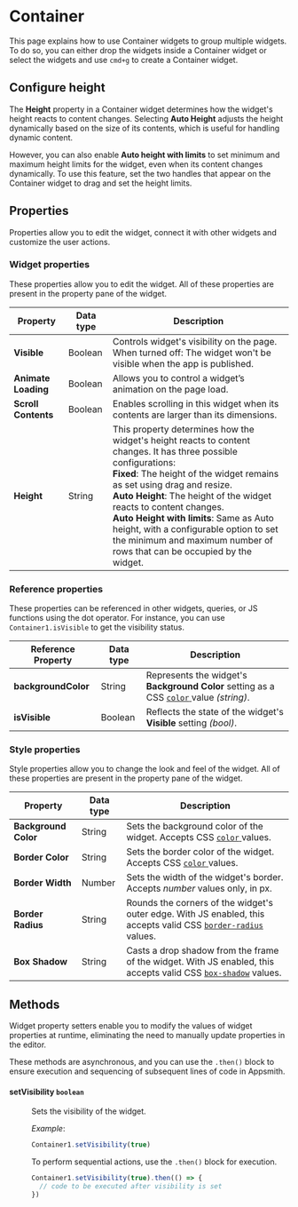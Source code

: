 # Container

This page explains how to use Container widgets to group multiple widgets. To do so, you can either drop the widgets inside a Container widget or select the widgets and use `cmd+g` to create a Container widget.


<VideoEmbed host="youtube" videoId="mfPGTUxr6SY" title="Using the Container Widget" caption="Using the Container Widget"/>

## Configure height

The **Height** property in a Container widget determines how the widget's height reacts to content changes. Selecting **Auto Height** adjusts the height dynamically based on the size of its contents, which is useful for handling dynamic content.

However, you can also enable **Auto height with limits** to set minimum and maximum height limits for the widget, even when its content changes dynamically. To use this feature, set the two handles that appear on the Container widget to drag and set the height limits.

## Properties

Properties allow you to edit the widget, connect it with other widgets and customize the user actions.


### Widget properties

These properties allow you to edit the widget. All of these properties are present in the property pane of the widget.

|  Property   | Data type |  Description                                                                                                                                                                      |
| -----------------| ------------ | -------------------------------------------------------------------------------------------------------------------------------------------------------------------------------- |
| **Visible**           | Boolean  | 	Controls widget's visibility on the page. When turned off: The widget won't be visible when the app is published.  |
| **Animate Loading**    | Boolean | Allows you to control a widget’s animation on the page load. |
| **Scroll Contents**    | Boolean  | Enables scrolling in this widget when its contents are larger than its dimensions.  |
| **Height**   | String | This property determines how the widget's height reacts to content changes. It has three possible configurations:<br/>**Fixed**: The height of the widget remains as set using drag and resize.<br/> **Auto Height**: The height of the widget reacts to content changes.<br/>  **Auto Height with limits**: Same as Auto height, with a configurable option to set the minimum and maximum number of rows that can be occupied by the widget.                                      |


### Reference properties

These properties can be referenced in other widgets, queries, or JS functions using the dot operator. For instance, you can use `Container1.isVisible` to get the visibility status.

| Reference Property | Data type | Description                                                                                                                                                    |
| ----------------- | ------------ | -------------------------------------------------------------------------------------------------------------------------------------------------- |
| **backgroundColor**  | String| Represents the widget's **Background Color** setting as a CSS [`color` ](https://developer.mozilla.org/en-US/docs/Web/CSS/color)value _(string)_. |
| **isVisible**       | Boolean | Reflects the state of the widget's **Visible** setting _(bool)_.                                                                                  |

### Style properties

Style properties allow you to change the look and feel of the widget. All of these properties are present in the property pane of the widget.

|  Property   | Data type |  Description                                                                                                                                                                      |
| -----------------| ------------ | -------------------------------------------------------------------------------------------------------------------------------------------------------------------------------- |
| **Background Color** | String | Sets the background color of the widget. Accepts CSS [`color` ](https://developer.mozilla.org/en-US/docs/Web/CSS/color)values.                                                  |
| **Border Color**    | String | Sets the border color of the widget. Accepts CSS [`color` ](https://developer.mozilla.org/en-US/docs/Web/CSS/color)values.                                                      |
| **Border Width**    | Number | Sets the width of the widget's border. Accepts _number_ values only, in px.                                                                                                      |
| **Border Radius**   | String | Rounds the corners of the widget's outer edge. With JS enabled, this accepts valid CSS [`border-radius`](https://developer.mozilla.org/en-US/docs/Web/CSS/border-radius) values. |
| **Box Shadow**      | String | Casts a drop shadow from the frame of the widget. With JS enabled, this accepts valid CSS [`box-shadow`](https://developer.mozilla.org/en-US/docs/Web/CSS/box-shadow) values.    |


## Methods

Widget property setters enable you to modify the values of widget properties at runtime, eliminating the need to manually update properties in the editor.

These methods are asynchronous, and you can use the `.then()` block to ensure execution and sequencing of subsequent lines of code in Appsmith.


#### setVisibility `boolean`

<dd>

Sets the visibility of the widget.

*Example*:

```js
Container1.setVisibility(true)
```

To perform sequential actions, use the `.then()` block for execution.

```js
Container1.setVisibility(true).then(() => {
  // code to be executed after visibility is set
})
```

</dd>


